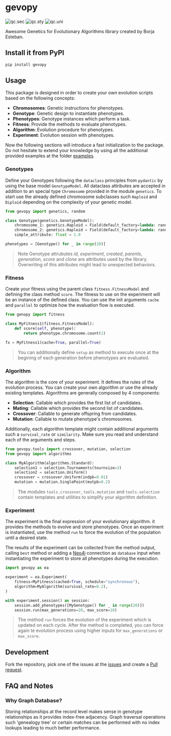 # gevopy
![qc.sec](https://github.com/BorjaEst/gevopy/actions/workflows/qc-sec.yml/badge.svg)
![qc.sty](https://github.com/BorjaEst/gevopy/actions/workflows/qc-sty.yml/badge.svg)
![qc.uni](https://github.com/BorjaEst/gevopy/actions/workflows/qc-uni.yml/badge.svg)

Awesome Genetics for Evolutionary Algorithms library created by Borja Esteban.

## Install it from PyPI
```bash
pip install gevopy
```

## Usage
This package is designed in order to create your own evolution scripts based on the following concepts:
 - **Chromosomes**: Genetic instructions for phenotypes.
 - **Genotype**: Genetic design to instantiate phenotypes.
 - **Phenotypes**: Genotype instances which perform a task.
 - **Fitness**: Provide the methods to evaluate phenotypes.
 - **Algorithm**: Evolution procedure for phenotypes.
 - **Experiment**: Evolution session with phenotypes.

Now the following sections will introduce a fast initialization to the package.
Do not hesitate to extend your knowledge by using all the additional provided
examples at the folder [examples](./examples).

### Genotypes
Define your Genotypes following the `dataclass` principles from `pydantic` by
using the base model `GenotypeModel`. All dataclass attributes are accepted in 
addition to an special type `Chromosome` provided in the module `genetics`.
To start use the already defined chromosome subclasses such `Haploid` and
`Diploid` depending on the complexity of your genetic model.
```py
from gevopy import genetics, random

class Genotype(genetics.GenotypeModel):
    chromosome_1: genetics.Haploid = Field(default_factory=lambda: random.haploid(12))
    chromosome_2: genetics.Haploid = Field(default_factory=lambda: random.haploid(10))
    simple_attribute: float = 1.0

phenotypes = [Genotype() for _ in range(20)]
```
> Note Genotype attrubutes *id*, *experiment*, *created*, *parents*,
*generation*, *score* and *clone* are attributes used by the library.
Overwriting of this attributes might lead to unexpected behaviors.

### Fitness
Create your fitness using the parent class `fitness.FitnessModel` and defining
the class method `score`. The fitness to use on the experiment will be an 
instance of the defined class. You can use the init arguments `cache` and
`parallel` to optimize how the evaluation flow is executed.

```py
from genopy import fitness

class MyFitness1(fitness.FitnessModel):
    def score(self, phenotype):
        return phenotype.chromosome.count(1)

fx = MyFitness1(cache=True, parallel=True)
```
> You can additionally define `setup` as method to execute once at the begining
of each generation before phenotypes are evaluated.

### Algorithm
The algorithm is the core of your experiment. It defines the rules of the
evolution process. You can create your own algorithm or use the already
existing templates. Algorithms are generally composed by 4 components:
 - **Selection**: Callable which provides the first list of candidates.
 - **Mating**: Callable which provides the second list of candidates.
 - **Crossover**: Callable to generate offspring from candidates.
 - **Mutation**: Callable to mutate phenotype's chromosomes.

Additionally, each algorithm template might contain additional arguments such a
`survival_rate` or `similarity`. Make sure you read and understand each of the 
arguments and steps.

```py
from gevopy.tools import crossover, mutation, selection
from gevopy import algorithms

class MyAlgorithm(algorithms.Standard):
    selection1 = selection.Tournaments(tournsize=3)
    selection2 = selection.Uniform()
    crossover = crossover.Uniform(indpb=0.01)
    mutation = mutation.SinglePoint(mutpb=0.2)

```
> The modules `tools.crossover`, `tools.mutation` and `tools.selection` contain
templates and utilities to simplify your algorithm definition.

### Experiment
The experiment is the final expression of your evolutionary algorithm.
it provides the methods to evolve and store phenotypes. Once an experiment
is instantiated, use the method `run` to force the evolution of the population
until a desired state.

The results of the experiment can be collected from the method output, calling
`best` method or adding a [Neo4j]() connection as `database` input when
instantiating the experiment to store all phenotypes during the execution.

```py
import gevopy as ea

experiment = ea.Experiment(
    fitness=MyFitness(cached=True, schedule="synchronous"),
    algorithm=MyAlgorithm(survival_rate=0.2),
)

with experiment.session() as session:
    session.add_phenotypes([MyGenotype() for _ in range(20)])
    session.run(max_generations=20, max_score=10)

```
>The method `run` forces the evolution of the experiment which is updated on
each cycle. After the method is completed, you can force again te evolution
process using higher inputs for `max_generations` or `max_score`.


## Development
Fork the repository, pick one of the issues at the [issues](https://github.com/BorjaEst/gevopy/issues)
and create a [Pull request](https://github.com/BorjaEst/gevopy/pulls).


## FAQ and Notes

### Why Graph Database?
Storing relationships at the record level makes sense in genotype 
relationships as it provides index-free adjacency.
Graph traversal operations such 'genealogy tree' or certain matches can
be performed with no index lookups leading to much better performance.
